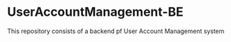 # UserAccountManagement-BE
This repository consists of a backend pf User Account Management system 
